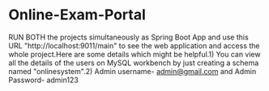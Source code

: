 # Online-Exam-Portal

RUN BOTH the projects simultaneously as Spring Boot App and use this URL "http://localhost:9011/main" to see the web application and access the whole project.Here are some details which might be helpful.1) You can view all the details of the users on MySQL workbench by just creating a schema named "onlinesystem".2) Admin username- admin@gmail.com and Admin Password- admin123
